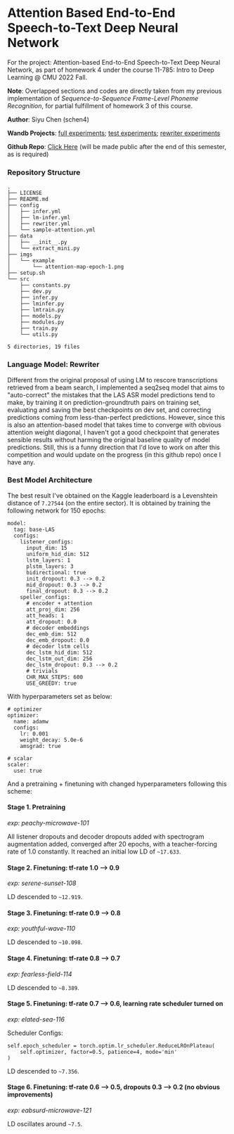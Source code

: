 # Attention Based End-to-End Speech-to-Text Deep Neural Network
For the project: Attention-based End-to-End Speech-to-Text Deep Neural Network, as part of homework 4 under the course 11-785: Intro to Deep Learning @ CMU 2022 Fall.


**Note**: Overlapped sections and codes are directly taken from my previous implementation of *Sequence-to-Sequence Frame-Level Phoneme Recognition*, for partial fulfillment of homework 3 of this course.

 
**Author**: Siyu Chen (schen4)

**Wandb Projects**: [full experiments](https://wandb.ai/astromsoc/785-hw4-full/overview);
[test experiments](https://wandb.ai/astromsoc/785-hw4-test/overview);
[rewriter experiments](https://wandb.ai/astromsoc/785-hw4-rewriter/overview)

**Github Repo**: [Click Here](https://github.com/Astromsoc/attention-based-e2e-asr-dnn) (will be made public after the end of this semester, as is required) 


### Repository Structure
```
.
├── LICENSE
├── README.md
├── config
│   ├── infer.yml
│   ├── lm-infer.yml
│   ├── rewriter.yml
│   └── sample-attention.yml
├── data
│   ├── __init__.py
│   └── extract_mini.py
├── imgs
│   └── example
│       └── attention-map-epoch-1.png
├── setup.sh
└── src
    ├── constants.py
    ├── dev.py
    ├── infer.py
    ├── lminfer.py
    ├── lmtrain.py
    ├── models.py
    ├── modules.py
    ├── train.py
    └── utils.py

5 directories, 19 files
```




### Language Model: Rewriter

Different from the original proposal of using LM to rescore transcriptions retrieved from a beam search, I implemented a seq2seq model that aims to "auto-correct" the mistakes that the LAS ASR model predictions tend to make, by training it on prediction-groundtruth pairs on training set, evaluating and saving the best checkpoints on dev set, and correcting predictions coming from less-than-perfect predictions. However, since this is also an attention-based model that takes time to converge with obvious attention weight diagonal, I haven't got a good checkpoint that generates sensible results without harming the original baseline quality of model predictions. Still, this is a funny direction that I'd love to work on after this competition and would update on the progress (in this github repo) once I have any.



### Best Model Architecture

The best result I've obtained on the Kaggle leaderboard is a Levenshtein distance of `7.27544` (on the entire sector). It is obtained by training the following network for 150 epochs:

```
model:
  tag: base-LAS
  configs:
    listener_configs:
      input_dim: 15
      uniform_hid_dim: 512
      lstm_layers: 1
      plstm_layers: 3
      bidirectional: true
      init_dropout: 0.3 --> 0.2
      mid_dropout: 0.3 --> 0.2
      final_dropout: 0.3 --> 0.2
    speller_configs:
      # encoder + attention
      att_proj_dim: 256
      att_heads: 1
      att_dropout: 0.0
      # decoder embeddings
      dec_emb_dim: 512
      dec_emb_dropout: 0.0
      # decoder lstm cells
      dec_lstm_hid_dim: 512
      dec_lstm_out_dim: 256
      dec_lstm_dropout: 0.3 --> 0.2
      # trivials
      CHR_MAX_STEPS: 600
      USE_GREEDY: true
```
With hyperparameters set as below:

```
# optimizer
optimizer:
  name: adamw
  configs:
    lr: 0.001
    weight_decay: 5.0e-6
    amsgrad: true

# scalar
scaler:
  use: true
```

And a pretraining + finetuning with changed hyperparameters following this scheme:
#### Stage 1. Pretraining 
*exp: peachy-microwave-101*

All listener dropouts and decoder dropouts added with spectrogram augmentation added, converged after 20 epochs, with a teacher-forcing rate of 1.0 constantly. It reached an initial low LD of `~17.633`.

#### Stage 2. Finetuning: tf-rate 1.0 --> 0.9
*exp: serene-sunset-108*

LD descended to `~12.919`.

#### Stage 3. Finetuning: tf-rate 0.9 --> 0.8
*exp: youthful-wave-110*

LD descended to `~10.098`.

#### Stage 4. Finetuning: tf-rate 0.8 --> 0.7
*exp: fearless-field-114*

LD descended to `~8.389`.

#### Stage 5. Finetuning: tf-rate 0.7 --> 0.6, learning rate scheduler turned on
*exp: elated-sea-116*

Scheduler Configs:

```
self.epoch_scheduler = torch.optim.lr_scheduler.ReduceLROnPlateau(
	self.optimizer, factor=0.5, patience=4, mode='min'
)
```

LD descended to `~7.356`.

#### Stage 6. Finetuning: tf-rate 0.6 --> 0.5, dropouts 0.3 --> 0.2 (no obvious improvements)
*exp: eabsurd-microwave-121*

LD oscillates around `~7.5`.
